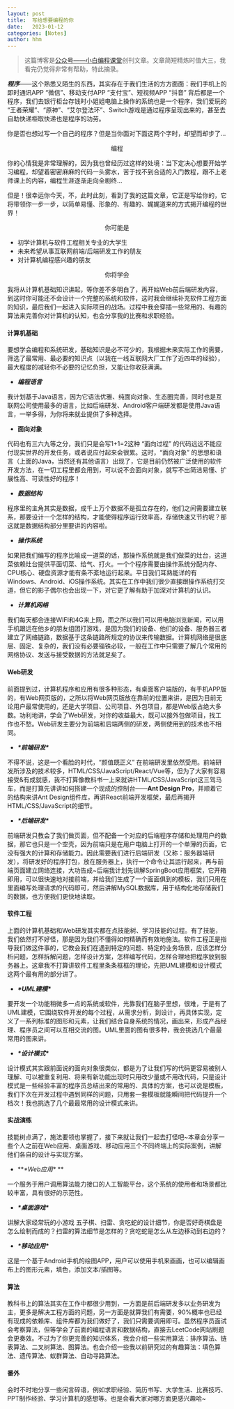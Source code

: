 ```yaml
---
layout:	post
title:	写给想要编程的你
date:	2023-01-12
categories:	[Notes]
author:	hhm
---
```


> 这篇博客是[公众号——小白编程课堂](https://mp.weixin.qq.com/s/uGsvkaRvuKBwjjr57LVPAQ)创刊文章。文章简短精炼时值大三，我看完仍觉得非常有帮助，特此摘录。

***程序***——这个熟悉又陌生的东西，其实存在于我们生活的方方面面：我们手机上的即时通讯APP “微信”、移动支付APP “支付宝”、短视频APP “抖音” 背后都是一个程序，我们去银行柜台存钱时小姐姐电脑上操作的系统也是一个程序，我们爱玩的 “王者荣耀”、“原神”、“艾尔登法环”、Switch游戏是通过程序呈现出来的，甚至去自助快递柜取快递也是程序的功劳。

你是否也想过写一个自己的程序？但是当你面对下面这两个字时，却望而却步了...

<center>编程</center>

你的心情我是非常理解的，因为我也曾经历过这样的处境：当下定决心想要开始学习编程，却望着密密麻麻的代码一头雾水，苦于找不到合适的入门教程，跟不上老师课上的内容，编程生涯逐渐走向全剧终...

但是！很幸运你今天，不，此时此刻，看到了我的这篇文章，它正是写给你的，它将带领你一步一步，以简单易懂、形象的、有趣的、娓娓道来的方式揭开编程的世界！

<center>你可能是</center>

- 初学计算机与软件工程相关专业的大学生
- 未来希望从事互联网前端/后端研发工作的朋友
- 对计算机编程感兴趣的朋友

<center>你将学会</center>

我将从计算机基础知识讲起，等你差不多明白了，再开始Web前后端研发内容，到这时你可能还不会设计一个完整的系统和软件，这时我会继续补充软件工程方面的知识，最后我们一起进入实际项目的战场。过程中我会穿插一些常用的、有趣的算法来完善你对计算机的认知，也会分享我的比赛和求职经验。

#### 计算机基础

要想学会编程和系统研发，基础知识是必不可少的，我根据未来实际工作的需要，筛选了最常用、最必要的知识点（以我在一线互联网大厂工作了近四年的经验），最大程度的减轻你不必要的记忆负担，又能让你收获满满。

- ***编程语言***

我计划基于Java语言，因为它语法优雅、纯面向对象、生态圈完善，同时也是互联网公司使用最多的语言，比如后端研发、Android客户端研发都是使用Java语言，一举多得，为你将来就业提供了多种选择。

- **面向对象**

代码也有三六九等之分，我们只是会写1+1=2这种 “面向过程” 的代码远远不能应付现实世界的开发任务，或者说应付起来会很累。这时，“面向对象” 的思想和语言（上面的Java，当然还有其他语言）出现了，它是目前仍然被广泛使用的软件开发方法，在一切工程里都会用到，可以说不会面向对象，就写不出简洁易懂、扩展性高、可读性好的程序！

- ***数据结构***

程序里的主角其实是数据，成千上万个数据不是孤立存在的，他们之间需要建立联系，那要设计一个怎样的结构，才能使得程序运行效率高，存储快速又节约呢？那这就是数据结构部分里要讲的内容啦。

- ***操作系统***

如果把我们编写的程序比喻成一道菜的话，那操作系统就是我们做菜的灶台，这道菜依赖灶台提供平面切菜、给气、打火。一个个程序需要由操作系统分配内存、CPU核心、硬盘资源才能有条不紊地运行起来。平日我们耳熟能详的有Windows、Android、iOS操作系统。其实在工作中我们很少直接跟操作系统打交道，但它的影子偶尔也会出现一下，对它更了解有助于加深对计算机的认识。

- ***计算机网络***

我们每天都会连接WIFI和4G来上网，而之所以我们可以用电脑浏览新闻，可以用手机跟远在他乡的朋友组团打游戏，是因为我们的设备、他们的设备、服务器三者建立了网络链路，数据基于这条链路所规定的协议来传输数据。计算机网络是很底层、固定、复杂的，我们没有必要锱铢必较，一般在工作中只需要了解几个常用的网络协议、发送与接受数据的方法就足矣了。

#### Web研发

前面提到过，计算机程序和应用有很多种形态，有桌面客户端版的，有手机APP版的，有Web网页版的，之所以将Web网页版放在靠前的位置来讲，是因为目前无论用户最常使用的，还是大学项目、公司项目、外包项目，都是Web版占绝大多数。功利地讲，学会了Web研发，对你的收益最大，既可以接外包做项目，找工作也不愁。Web研发主要分为前端和后端两侧的研发，两侧使用到的技术也不相同。

- ***\*前端研发\****

不得不说，这是一个看脸的时代，“颜值既正义” 在前端研发里依然受用。前端研发所涉及的技术较多，HTML/CSS/JavaScript/React/Vue等，但为了大家有容易接受&有成就感，我不打算像教科书一上来就讲HTML/CSS/JavaScript这三驾马车，而是打算先讲讲如何搭建一个现成的控制台——**Ant Design Pro**，并顺着它的结构来讲Ant Design组件库，再讲React前端开发框架，最后再揭开HTML/CSS/JavaScript的细节。

- ***\*后端研发\****

前端研发只教会了我们做页面，但不配备一个对应的后端程序存储和处理用户的数据，那它也只是一个空壳，因为前端只是在用户电脑上打开的一个单薄的页面，它没有强大的计算和存储能力。因此需要我们进行后端研发（又称：服务器端研发），将研发好的程序打包，放在服务器上，执行一个命令让其运行起来，再与前端页面建立网络连接，大功告成~后端我计划先讲解SpringBoot应用框架，它开箱即用，可以很快速地对接前端，并给我们生成了一个面面俱到的模板，我们只用在里面编写处理请求的代码即可，然后讲解MySQL数据库，用于结构化地存储我们的数据，也方便我们更快地读取。

#### 软件工程

上面的计算机基础和Web研发其实都在点技能树、学习技能的过程。有了技能，我们依然打不好怪，那是因为我们不懂得如何精确而有效地施法。软件工程正是指导我们做这件事的，它教会我们在遇到特定的问题、特定的业务场景，应该怎样分析问题，怎样拆解问题，怎样设计方案，怎样编写代码，怎样合理地把程序放到服务器上。这章我不打算讲软件工程里条条框框的理论，先把UML建模和设计模式这两个最有用的部分讲了。

- ***\*UML建模\****

要开发一个功能稍微多一点的系统或软件，光靠我们在脑子里想，很难，于是有了UML建模，它围绕软件开发的每个过程，从需求分析，到设计，再具体实现，定义了一系列标准的图形和元素，让我们结合自身系统的情况，画出来，形成产品经理、程序员之间可以互相交流的图。UML里面的图有很多种，我会挑选几个最最常用的图来讲。

- ***\*设计模式\****

设计模式其实跟前面说的面向对象很类似，都是为了让我们写的代码更容易被别人理解、可以被重复利用、将来有新功能出现时只用改少量或不用改代码，只是设计模式是一些经验丰富的程序员总结出来的常用的、具体的方案，也可以说是模板，我们下次在开发过程中遇到同样的问题，只用套一套模板就能瞬间把代码提升一个档次！我也挑选了几个最最常用的设计模式来讲。

#### 实战演练

技能树点满了，施法要领也掌握了，接下来就让我们一起去打怪吧~本章会分享一些个人之前在Web应用、桌面游戏、移动应用三个不同终端上的实际案例，讲解他们各自的设计与实现方案。

- ***\*Web应用\**
    **

一个服务于用户调用算法能力接口的人工智能平台，这个系统的使用者和场景都比较丰富，具有很好的示范性。

- ***\*桌面游戏\****

讲解大家经常玩的小游戏 五子棋、扫雷、贪吃蛇的设计细节，你是否好奇棋盘是怎么绘制而成的？扫雷的算法细节是怎样的？贪吃蛇是怎么从左边移动到右边的？

- ***\*移动应用\****

这是一个基于Android手机的绘图APP，用户可以使用手机来画画，也可以编辑画布上的图形元素，填色，添加文本/插图等。

#### 算法

教科书上的算法其实在工作中都很少用到，一方面是前后端研发多以业务研发为主，更多是解决工程方面的问题，另一方面是就算我们有需要，90%概率也已经有现成的依赖库、组件库都为我们做好了，我们只需要调用即可。虽然程序员面试会考察算法，但等学会了前面的编程语言和数据结构，直接去LeetCode网站刷题会更奏效。不过为了你更完善的知识体系，我会介绍一些实用算法：排序算法、链表算法、二叉树算法、图算法。也会介绍一些我以前研究过的有趣算法：填色算法、遗传算法、蚁群算法、自动寻路算法。

#### 番外

会时不时地分享一些闲言碎语，例如求职经验、简历书写、大学生活、比赛技巧、PPT制作经验、学习计算机的感想等。也是会看大家对哪方面更感兴趣哈~
